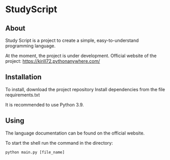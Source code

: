 # StudyScript

## About 
Study Script is a project to create a simple, easy-to-understand programming language. 

At the moment, the project is under development.
Official website of the project: https://kirill72.pythonanywhere.com/

## Installation

To install, download the project repository
Install dependencies from the file requirements.txt

It is recommended to use Python 3.9.

## Using
The language documentation can be found on the official website.

To start the shell run the command in the directory:

```python main.py [file_name]```
